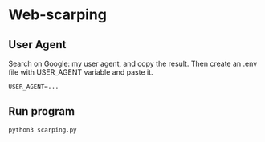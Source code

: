 # Web-scarping

## User Agent
Search on Google: my user agent, and copy the result. Then create an .env file with USER_AGENT variable and paste it.

```
USER_AGENT=...
```

## Run program

```
python3 scarping.py
```
